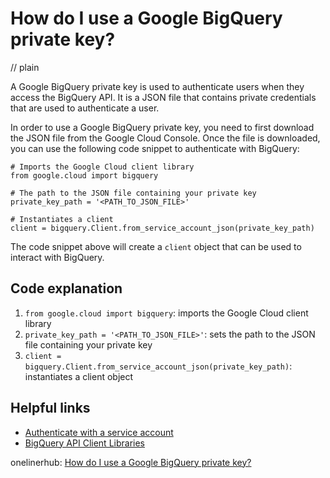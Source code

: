 # How do I use a Google BigQuery private key?
// plain

A Google BigQuery private key is used to authenticate users when they access the BigQuery API. It is a JSON file that contains private credentials that are used to authenticate a user.

In order to use a Google BigQuery private key, you need to first download the JSON file from the Google Cloud Console. Once the file is downloaded, you can use the following code snippet to authenticate with BigQuery:

```
# Imports the Google Cloud client library
from google.cloud import bigquery

# The path to the JSON file containing your private key
private_key_path = '<PATH_TO_JSON_FILE>'

# Instantiates a client
client = bigquery.Client.from_service_account_json(private_key_path)
```

The code snippet above will create a `client` object that can be used to interact with BigQuery.

## Code explanation

1. `from google.cloud import bigquery`: imports the Google Cloud client library
2. `private_key_path = '<PATH_TO_JSON_FILE>'`: sets the path to the JSON file containing your private key
3. `client = bigquery.Client.from_service_account_json(private_key_path)`: instantiates a client object

## Helpful links
- [Authenticate with a service account](https://cloud.google.com/docs/authentication/getting-started#auth-cloud-implicit-python)
- [BigQuery API Client Libraries](https://cloud.google.com/bigquery/docs/reference/libraries)

onelinerhub: [How do I use a Google BigQuery private key?](https://onelinerhub.com/google-big-query/how-do-i-use-a-google-bigquery-private-key)